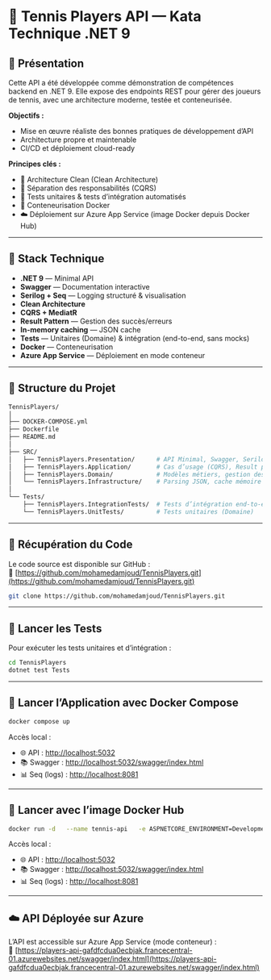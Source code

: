 # 🎾 Tennis Players API — Kata Technique .NET 9

## 📌 Présentation

Cette API a été développée comme démonstration de compétences backend en .NET 9. Elle expose des endpoints REST pour gérer des joueurs de tennis, avec une architecture moderne, testée et conteneurisée.

**Objectifs :**

- Mise en œuvre réaliste des bonnes pratiques de développement d’API
- Architecture propre et maintenable
- CI/CD et déploiement cloud-ready

**Principes clés :**

- 🧱 Architecture Clean (Clean Architecture)
- 🧭 Séparation des responsabilités (CQRS)
- 🧪 Tests unitaires & tests d’intégration automatisés
- 🐳 Conteneurisation Docker
- ☁️ Déploiement sur Azure App Service (image Docker depuis Docker Hub)

---

## 🔧 Stack Technique

- **.NET 9** — Minimal API
- **Swagger** — Documentation interactive
- **Serilog + Seq** — Logging structuré & visualisation
- **Clean Architecture**
- **CQRS + MediatR**
- **Result Pattern** — Gestion des succès/erreurs
- **In-memory caching** — JSON cache
- **Tests** — Unitaires (Domaine) & intégration (end-to-end, sans mocks)
- **Docker** — Conteneurisation
- **Azure App Service** — Déploiement en mode conteneur

---

## 📂 Structure du Projet

```bash
TennisPlayers/
│
├── DOCKER-COMPOSE.yml
├── Dockerfile
├── README.md
│
├── SRC/
│   ├── TennisPlayers.Presentation/      # API Minimal, Swagger, Serilog
│   ├── TennisPlayers.Application/       # Cas d’usage (CQRS), Result pattern
│   ├── TennisPlayers.Domain/            # Modèles métiers, gestion des erreurs
│   └── TennisPlayers.Infrastructure/    # Parsing JSON, cache mémoire
│
└── Tests/
    ├── TennisPlayers.IntegrationTests/  # Tests d’intégration end-to-end
    └── TennisPlayers.UnitTests/         # Tests unitaires (Domaine)
```

---

## 🚀 Récupération du Code

Le code source est disponible sur GitHub :  
🔗 [https://github.com/mohamedamjoud/TennisPlayers.git](https://github.com/mohamedamjoud/TennisPlayers.git)

```bash
git clone https://github.com/mohamedamjoud/TennisPlayers.git
```

---

## 🧪 Lancer les Tests

Pour exécuter les tests unitaires et d’intégration :

```bash
cd TennisPlayers
dotnet test Tests
```

---

## 🐳 Lancer l’Application avec Docker Compose

```bash
docker compose up
```

Accès local :

- 🌐 API : [http://localhost:5032](http://localhost:5032)
- 📚 Swagger : [http://localhost:5032/swagger/index.html](http://localhost:5032/swagger/index.html)
- 📊 Seq (logs) : [http://localhost:8081](http://localhost:8081)

---

## 🐳 Lancer avec l’image Docker Hub

```bash
docker run -d   --name tennis-api   -e ASPNETCORE_ENVIRONMENT=Development   -e ASPNETCORE_HTTP_PORTS=8080   -p 5032:8080   mohamedamjoud/tennis-players-api:latest
```

Accès local :

- 🌐 API : [http://localhost:5032](http://localhost:5032)
- 📚 Swagger : [http://localhost:5032/swagger/index.html](http://localhost:5032/swagger/index.html)
- 📊 Seq (logs) : [http://localhost:8081](http://localhost:8081)

---

## ☁️ API Déployée sur Azure

L’API est accessible sur Azure App Service (mode conteneur) :  
🔗 [https://players-api-gafdfcdua0ecbjak.francecentral-01.azurewebsites.net/swagger/index.html](https://players-api-gafdfcdua0ecbjak.francecentral-01.azurewebsites.net/swagger/index.html)